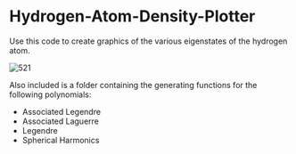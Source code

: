 # Hydrogen-Atom-Density-Plotter

Use this code to create graphics of the various eigenstates of the hydrogen atom.

![521](https://user-images.githubusercontent.com/72924413/166527275-ebc92d0f-021a-4ef8-9c3e-3aeaab4edbac.png)

Also included is a folder containing the generating functions for the following polynomials:
- Associated Legendre
- Associated Laguerre
- Legendre
- Spherical Harmonics
